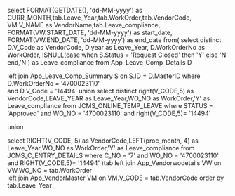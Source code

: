 select FORMAT(GETDATE(), 'dd-MM-yyyy') as CURR_MONTH,tab.Leave_Year,tab.WorkOrder,tab.VendorCode,
VM.V_NAME as VendorName,tab.Leave_compliance, FORMAT(VW.START_DATE, 'dd-MM-yyyy') as start_date,
FORMAT(VW.END_DATE, 'dd-MM-yyyy') as end_date from( select distinct D.V_Code as VendorCode,
D.year as Leave_Year, D.WorkOrderNo as WorkOrder, ISNULL(case when S.Status = 'Request Closed' 
then 'Y' else 'N' end,'N') as Leave_compliance   from App_Leave_Comp_Details D 

left  join App_Leave_Comp_Summary S on S.ID = D.MasterID   where D.WorkOrderNo = '4700023110'  
and D.V_Code = '14494'  union     select  distinct right(V_CODE,5) as VendorCode,LEAVE_YEAR as Leave_Year,WO_NO as
WorkOrder,'Y' as Leave_compliance    from JCMS_ONLINE_TEMP_LEAVE where   STATUS = 'Approved' and
WO_NO = '4700023110' and right(V_CODE,5)= '14494'  

union  

select RIGHT(V_CODE, 5) 
as VendorCode,LEFT(proc_month, 4) as Leave_Year,WO_NO as WorkOrder,'Y' as Leave_compliance 
from JCMS_C_ENTRY_DETAILS where C_NO = '7' and WO_NO = '4700023110' and RIGHT(V_CODE,5)= '14494'     )tab 
left join App_Vendorwodetails VW on VW.WO_NO = tab.WorkOrder   
left join App_VendorMaster VM on VM.V_CODE = tab.VendorCode  order by tab.Leave_Year 
